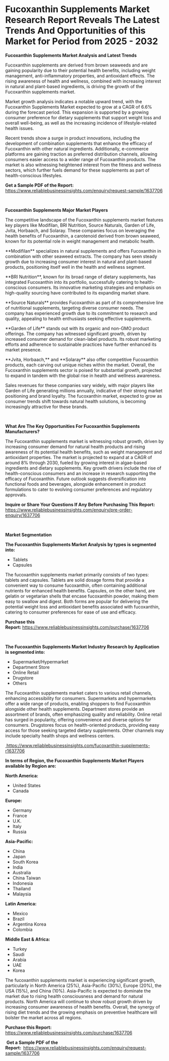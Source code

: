 <p><h1>Fucoxanthin Supplements Market Research Report Reveals The Latest Trends And Opportunities of this Market for Period from 2025 - 2032</h1></p><p><strong>Fucoxanthin Supplements Market Analysis and Latest Trends</strong></p>
<p><p>Fucoxanthin supplements are derived from brown seaweeds and are gaining popularity due to their potential health benefits, including weight management, anti-inflammatory properties, and antioxidant effects. The rising awareness of health and wellness, combined with increasing interest in natural and plant-based ingredients, is driving the growth of the Fucoxanthin supplements market.</p><p>Market growth analysis indicates a notable upward trend, with the Fucoxanthin Supplements Market expected to grow at a CAGR of 6.6% during the forecast period. This expansion is supported by a growing consumer preference for dietary supplements that support weight loss and overall well-being, as well as the increasing incidence of lifestyle-related health issues.</p><p>Recent trends show a surge in product innovations, including the development of combination supplements that enhance the efficacy of Fucoxanthin with other natural ingredients. Additionally, e-commerce platforms are gaining traction as preferred distribution channels, allowing consumers easier access to a wider range of Fucoxanthin products. The market is also witnessing heightened interest from the fitness and wellness sectors, which further fuels demand for these supplements as part of health-conscious lifestyles.</p></p>
<p><strong>Get a Sample PDF of the Report:&nbsp;</strong> <a href="https://www.reliablebusinessinsights.com/enquiry/request-sample/1637706?utm_campaign=2808&utm_medium=2&utm_source=Github&utm_content=ia&utm_term=18042025&utm_id=fucoxanthin-supplements">https://www.reliablebusinessinsights.com/enquiry/request-sample/1637706</a></p>
<p>&nbsp;</p>
<p><strong>Fucoxanthin Supplements Major Market Players</strong></p>
<p><p>The competitive landscape of the Fucoxanthin supplements market features key players like Modifilan, BRI Nutrition, Source Naturals, Garden of Life, Jvita, Horbaach, and Solaray. These companies focus on leveraging the health benefits of Fucoxanthin, a carotenoid derived from brown seaweed, known for its potential role in weight management and metabolic health.</p><p>**Modifilan** specializes in natural supplements and offers Fucoxanthin in combination with other seaweed extracts. The company has seen steady growth due to increasing consumer interest in natural and plant-based products, positioning itself well in the health and wellness segment.</p><p>**BRI Nutrition**, known for its broad range of dietary supplements, has integrated Fucoxanthin into its portfolio, successfully catering to health-conscious consumers. Its innovative marketing strategies and emphasis on high-quality sourcing have contributed to its expanding market share.</p><p>**Source Naturals** provides Fucoxanthin as part of its comprehensive line of nutritional supplements, targeting diverse consumer needs. The company has experienced growth due to its commitment to research and quality, appealing to health enthusiasts seeking effective supplements.</p><p>**Garden of Life** stands out with its organic and non-GMO product offerings. The company has witnessed significant growth, driven by increased consumer demand for clean-label products. Its robust marketing efforts and adherence to sustainable practices have further enhanced its market presence.</p><p>**Jvita, Horbaach,** and **Solaray** also offer competitive Fucoxanthin products, each carving out unique niches within the market. Overall, the Fucoxanthin supplements sector is poised for substantial growth, projected to expand in tandem with the global rise in health and wellness awareness.</p><p>Sales revenues for these companies vary widely, with major players like Garden of Life generating millions annually, indicative of their strong market positioning and brand loyalty. The fucoxanthin market, expected to grow as consumer trends shift towards natural health solutions, is becoming increasingly attractive for these brands.</p></p>
<p>&nbsp;</p>
<p><strong>What Are The Key Opportunities For Fucoxanthin Supplements Manufacturers?</strong></p>
<p><p>The Fucoxanthin supplements market is witnessing robust growth, driven by increasing consumer demand for natural health products and rising awareness of its potential health benefits, such as weight management and antioxidant properties. The market is projected to expand at a CAGR of around 8% through 2030, fueled by growing interest in algae-based ingredients and dietary supplements. Key growth drivers include the rise of health-conscious consumers and an increase in research supporting the efficacy of Fucoxanthin. Future outlook suggests diversification into functional foods and beverages, alongside enhancement in product formulations to cater to evolving consumer preferences and regulatory approvals.</p></p>
<p><strong>Inquire or Share Your Questions If Any Before Purchasing This Report:</strong> <a href="https://www.reliablebusinessinsights.com/enquiry/pre-order-enquiry/1637706?utm_campaign=2808&utm_medium=2&utm_source=Github&utm_content=ia&utm_term=18042025&utm_id=fucoxanthin-supplements">https://www.reliablebusinessinsights.com/enquiry/pre-order-enquiry/1637706</a></p>
<p>&nbsp;</p>
<p><strong>Market Segmentation</strong></p>
<p><strong>The Fucoxanthin Supplements Market Analysis by types is segmented into:</strong></p>
<p><ul><li>Tablets</li><li>Capsules</li></ul></p>
<p><p>The fucoxanthin supplements market primarily consists of two types: tablets and capsules. Tablets are solid dosage forms that provide a convenient way to consume fucoxanthin, often containing additional nutrients for enhanced health benefits. Capsules, on the other hand, are gelatin or vegetarian shells that encase fucoxanthin powder, making them easy to swallow and digest. Both forms are popular for delivering the potential weight loss and antioxidant benefits associated with fucoxanthin, catering to consumer preferences for ease of use and efficacy.</p></p>
<p><strong>Purchase this Report:&nbsp;</strong><a href="https://www.reliablebusinessinsights.com/purchase/1637706?utm_campaign=2808&utm_medium=2&utm_source=Github&utm_content=ia&utm_term=18042025&utm_id=fucoxanthin-supplements">https://www.reliablebusinessinsights.com/purchase/1637706</a></p>
<p>&nbsp;</p>
<p><strong>The Fucoxanthin Supplements Market Industry Research by Application is segmented into:</strong></p>
<p><ul><li>Supermarket/Hypermarket</li><li>Department Store</li><li>Online Retail</li><li>Drugstore</li><li>Others</li></ul></p>
<p><p>The Fucoxanthin supplements market caters to various retail channels, enhancing accessibility for consumers. Supermarkets and hypermarkets offer a wide range of products, enabling shoppers to find Fucoxanthin alongside other health supplements. Department stores provide an assortment of brands, often emphasizing quality and reliability. Online retail has surged in popularity, offering convenience and diverse options for consumers. Drugstores focus on health-oriented products, providing easy access for those seeking targeted dietary supplements. Other channels may include specialty health shops and wellness centers.</p></p>
<p><a href="https://www.reliablebusinessinsights.com/fucoxanthin-supplements-r1637706?utm_campaign=2808&utm_medium=2&utm_source=Github&utm_content=ia&utm_term=18042025&utm_id=fucoxanthin-supplements">&nbsp;https://www.reliablebusinessinsights.com/fucoxanthin-supplements-r1637706</a></p>
<p><strong>In terms of Region, the Fucoxanthin Supplements Market Players available by Region are:</strong></p>
<p>
    <p> <strong> North America: </strong>
        <ul>
            <li>United States</li>
            <li>Canada</li>
        </ul>
        </p> 
    <p> <strong> Europe: </strong>
        <ul>
            <li>Germany</li>
            <li>France</li>
            <li>U.K.</li>
            <li>Italy</li>
            <li>Russia</li>
        </ul>
        </p> 
    <p> <strong> Asia-Pacific: </strong>
        <ul>
            <li>China</li>
            <li>Japan</li>
            <li>South Korea</li>
            <li>India</li>
            <li>Australia</li>
            <li>China Taiwan</li>
            <li>Indonesia</li>
            <li>Thailand</li>
            <li>Malaysia</li>
        </ul>
        </p> 
    <p> <strong> Latin America: </strong>
        <ul>
            <li>Mexico</li>
            <li>Brazil</li>
            <li>Argentina Korea</li>
            <li>Colombia</li>
        </ul>
        </p> 
    <p> <strong> Middle East & Africa: </strong>
        <ul>
            <li>Turkey</li>
            <li>Saudi</li>
            <li>Arabia</li>
            <li>UAE</li>
            <li>Korea</li>
        </ul>
    </p>
    </p>
<p><p>The fucoxanthin supplements market is experiencing significant growth, particularly in North America (25%), Asia-Pacific (30%), Europe (20%), the USA (15%), and China (10%). Asia-Pacific is expected to dominate the market due to rising health consciousness and demand for natural products. North America will continue to show robust growth driven by increasing consumer awareness of health benefits. Overall, the synergy of rising diet trends and the growing emphasis on preventive healthcare will bolster the market across all regions.</p></p>
<p><strong>Purchase this Report: </strong><a href="https://www.reliablebusinessinsights.com/purchase/1637706?utm_campaign=2808&utm_medium=2&utm_source=Github&utm_content=ia&utm_term=18042025&utm_id=fucoxanthin-supplements">https://www.reliablebusinessinsights.com/purchase/1637706</a></p>
<p>&nbsp;<strong>Get a Sample PDF of the Report:&nbsp;&nbsp;</strong><a href="https://www.reliablebusinessinsights.com/enquiry/request-sample/1637706?utm_campaign=2808&utm_medium=2&utm_source=Github&utm_content=ia&utm_term=18042025&utm_id=fucoxanthin-supplements">https://www.reliablebusinessinsights.com/enquiry/request-sample/1637706</a></p>
<p><strong></strong></p>
<p><p></p><p></p><p></p></p>